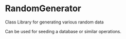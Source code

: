 # RandomGenerator
Class Library for generating various random data

Can be used for seeding a database or similar operations.
